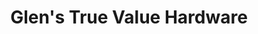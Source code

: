 ---
title: "Glen's True Value Hardware"
url: /lincoln/glens-true-value-hardware/
shop: Eisenwaren
---